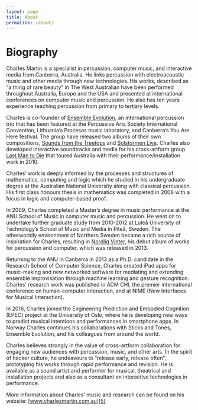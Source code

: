 ```yaml
---
layout: page
title: About
permalink: /about/
---
```


# Biography

Charles Martin is a specialist in percussion, computer music, and interactive media from Canberra, Australia. He links percussion with electroacoustic music and other media through new technologies. His works, described as “a thing of rare beauty” in The West Australian have been performed throughout Australia, Europe and the USA and presented at international conferences on computer music and percussion. He also has ten years experience teaching percussion from primary to tertiary levels.

Charles is co-founder of [Ensemble Evolution][0], an international percussion trio that has been featured at the Percussive Arts Society International Convention, Lithuania’s Procesas music laboratory, and Canberra’s You Are Here festival. The group have released two albums of their own compositions, [Sounds from the Treetops][1] and [Solstormen Live][2]. Charles also developed interactive soundtracks and media for his cross-artform group [Last Man to Die][3] that toured Australia with their performance/installation work in 2010.

Charles’ work is deeply informed by the processes and structures of mathematics, computing and logic which he studied in his undergraduate degree at the Australian National University along with classical percussion. His first class honours thesis in mathematics was completed in 2008 with a focus in logic and computer-based proof.

In 2009, Charles completed a Master’s degree in music performance at the ANU School of Music in computer music and percussion. He went on to undertake further graduate study from 2010-2012 at Luleå University of Technology’s School of Music and Media in Piteå, Sweden. The otherworldly environment of Northern Sweden became a rich source of inspiration for Charles, resulting in [Nordlig Vinter][4], his debut album of works for percussion and computer, which was released in 2013.

Returning to the ANU in Canberra in 2013 as a Ph.D. candidate in the Research School of Computer Science, Charles created iPad apps for music-making and new networked software for mediating and extending ensemble improvisation through machine learning and gesture recognition. Charles' research work was published in ACM CHI, the premier international conference on human-computer interaction, and at NIME (New Interfaces for Musical Interaction).

In 2016, Charles joined the Engineering Prediction and Embodied Cognition (EPEC) project at the University of Oslo, where he is developing new ways to predict musical intentions and performances in smartphone apps. In Norway Charles continues his collaborations with Sticks and Tones, Ensemble Evolution, and his colleagues from around the world.

Charles believes strongly in the value of cross-artform collaboration for engaging new audiences with percussion, music, and other arts. In the spirit of hacker culture, he endeavours to “release early, release often”, prototyping his works through rapid performance and revision. He is available as a sound artist and performer for musical, theatrical and installation projects and also as a consultant on interactive technologies in performance.

More information about Charles’ music and research can be found on his website: [www.charlesmartin.com.au][5]

[0]: http://ensemble-evolution.com
[1]: http://ensembleevolution.bandcamp.com/album/sounds-from-the-treetops
[2]: http://ensembleevolution.bandcamp.com/album/solstormen-live
[3]: http://www.lastmantodie.net
[4]: http://charlesmartin.bandcamp.com/album/nordlig-vinter
[5]: http://www.charlesmartin.com.au

